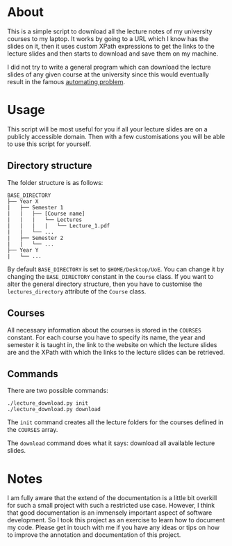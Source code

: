 # About
This is a simple script to download all the lecture notes of my university courses to my laptop. It works by going to a URL which I know has the slides on it, then it uses custom XPath expressions to get the links to the lecture slides and then starts to download and save them on my machine.  

I did not try to write a general program which can download the lecture slides of any given course at the university since this would eventually result in the famous [automating problem](https://xkcd.com/1319/).

# Usage
This script will be most useful for you if all your lecture slides are on a publicly accessible domain. Then with a few customisations you will be able to use this script for yourself.

## Directory structure
The folder structure is as follows:
```
BASE_DIRECTORY
├── Year X
|   ├── Semester 1
|   |   ├── [Course name]
|   |   |   └── Lectures
|   |   |   |   └── Lecture_1.pdf
|   |   └── ...
|   ├── Semester 2
|   |   └── ...
├── Year Y
|   └── ...
```
By default `BASE_DIRECTORY` is set to `$HOME/Desktop/UoE`. You can change it by changing the `BASE_DIRECTORY` constant in the `Course` class. If you want to alter the general directory structure, then you have to customise the `lectures_directory` attribute of the `Course` class.

## Courses
All necessary information about the courses is stored in the `COURSES` constant. For each course you have to specify its name, the year and semester it is taught in, the link to the website on which the lecture slides are and the XPath with which the links to the lecture slides can be retrieved.

## Commands

There are two possible commands:
```
./lecture_download.py init
./lecture_download.py download
```

The `init` command creates all the lecture folders for the courses defined in the `COURSES` array.

The `download` command does what it says: download all available lecture slides.

# Notes
I am fully aware that the extend of the documentation is a little bit overkill for such a small project with such a restricted use case. However, I think that good documentation is an immensely important aspect of software development. So I took this project as an exercise to learn how to document my code. Please get in touch with me if you have any ideas or tips on how to improve the annotation and documentation of this project.
